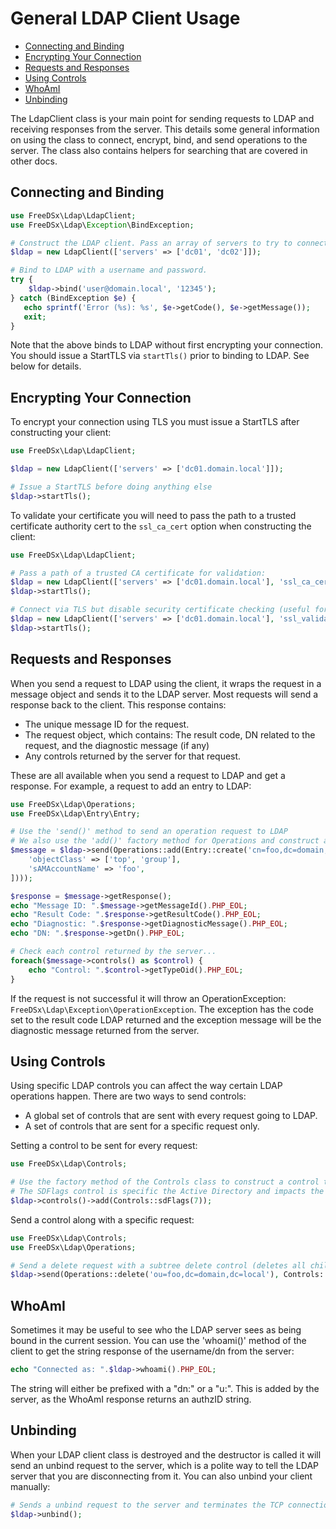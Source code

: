 General LDAP Client Usage
===================

* [Connecting and Binding](#connecting-and-binding)
* [Encrypting Your Connection](#encrypting-your-connection)
* [Requests and Responses](#requests-and-responses)
* [Using Controls](#using-controls)
* [WhoAmI](#whoami)
* [Unbinding](#unbinding)

The LdapClient class is your main point for sending requests to LDAP and receiving responses from the server. This details
some general information on using the class to connect, encrypt, bind, and send operations to the server. The class also
contains helpers for searching that are covered in other docs.

## Connecting and Binding

```php
use FreeDSx\Ldap\LdapClient;
use FreeDSx\Ldap\Exception\BindException;

# Construct the LDAP client. Pass an array of servers to try to connect to.
$ldap = new LdapClient(['servers' => ['dc01', 'dc02']]);

# Bind to LDAP with a username and password.
try {
    $ldap->bind('user@domain.local', '12345');
} catch (BindException $e) {
   echo sprintf('Error (%s): %s', $e->getCode(), $e->getMessage());
   exit;
}
```

Note that the above binds to LDAP without first encrypting your connection. You should issue a StartTLS via `startTls()`
prior to binding to LDAP. See below for details. 

## Encrypting Your Connection

To encrypt your connection using TLS you must issue a StartTLS after constructing your client:

```php
use FreeDSx\Ldap\LdapClient;

$ldap = new LdapClient(['servers' => ['dc01.domain.local']]);

# Issue a StartTLS before doing anything else
$ldap->startTls();
```

To validate your certificate you will need to pass the path to a trusted certificate authority cert to the `ssl_ca_cert`
option when constructing the client:

```php
use FreeDSx\Ldap\LdapClient;

# Pass a path of a trusted CA certificate for validation:
$ldap = new LdapClient(['servers' => ['dc01.domain.local'], 'ssl_ca_cert' => '/path/to/cert.pem']);
$ldap->startTls();

# Connect via TLS but disable security certificate checking (useful for troubleshooting):
$ldap = new LdapClient(['servers' => ['dc01.domain.local'], 'ssl_validate_cert' => false]);
$ldap->startTls();
```

## Requests and Responses

When you send a request to LDAP using the client, it wraps the request in a message object and sends it to the LDAP server.
Most requests will send a response back to the client. This response contains:

* The unique message ID for the request.
* The request object, which contains: The result code, DN related to the request, and the diagnostic message (if any)
* Any controls returned by the server for that request.

These are all available when you send a request to LDAP and get a response. For example, a request to add an entry to LDAP:

```php
use FreeDSx\Ldap\Operations;
use FreeDSx\Ldap\Entry\Entry;

# Use the 'send()' method to send an operation request to LDAP
# We also use the 'add()' factory method for Operations and construct an Entry object 
$message = $ldap->send(Operations::add(Entry::create('cn=foo,dc=domain,dc=local', [
    'objectClass' => ['top', 'group'],
    'sAMAccountName' => 'foo',
])));

$response = $message->getResponse();
echo "Message ID: ".$message->getMessageId().PHP_EOL;
echo "Result Code: ".$response->getResultCode().PHP_EOL;
echo "Diagnostic: ".$response->getDiagnosticMessage().PHP_EOL;
echo "DN: ".$response->getDn().PHP_EOL;

# Check each control returned by the server...
foreach($message->controls() as $control) {
    echo "Control: ".$control->getTypeOid().PHP_EOL;
}
```

If the request is not successful it will throw an OperationException: `FreeDSx\Ldap\Exception\OperationException`. The
exception has the code set to the result code LDAP returned and the exception message will be the diagnostic message
returned from the server.

## Using Controls

Using specific LDAP controls you can affect the way certain LDAP operations happen. There are two ways to send controls:

* A global set of controls that are sent with every request going to LDAP.
* A set of controls that are sent for a specific request only.

Setting a control to be sent for every request:

```php
use FreeDSx\Ldap\Controls;

# Use the factory method of the Controls class to construct a control to set globally on the client.
# The SDFlags control is specific the Active Directory and impacts the Security Descriptor.
$ldap->controls()->add(Controls::sdFlags(7));
```

Send a control along with a specific request:

```php
use FreeDSx\Ldap\Controls;
use FreeDSx\Ldap\Operations;

# Send a delete request with a subtree delete control (deletes all children below the entry...)
$ldap->send(Operations::delete('ou=foo,dc=domain,dc=local'), Controls::subtreeDelete());
```

## WhoAmI

Sometimes it may be useful to see who the LDAP server sees as being bound in the current session. You can use the
'whoami()' method of the client to get the string response of the username/dn from the server:

```php
echo "Connected as: ".$ldap->whoami().PHP_EOL;
```

The string will either be prefixed with a "dn:" or a "u:". This is added by the server, as the WhoAmI response returns
an authzID string.

## Unbinding

When your LDAP client class is destroyed and the destructor is called it will send an unbind request to the server, which
is a polite way to tell the LDAP server that you are disconnecting from it. You can also unbind your client manually:

```php
# Sends a unbind request to the server and terminates the TCP connection
$ldap->unbind();
```
